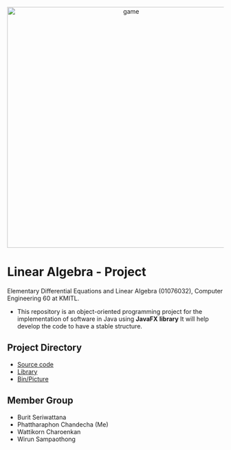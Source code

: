 <p align="center">
<img width="561" alt="game" src="https://github.com/janrainjer/programming-project/assets/88389821/f0e7c79b-62e3-4962-ba5d-44de631fb70c">
</p>


# Linear Algebra - Project
Elementary Differential Equations and Linear Algebra (01076032), Computer Engineering 60 at KMITL.

- This repository is an object-oriented programming project for the implementation of software in Java using **JavaFX** **library** It will help develop the code to have a stable structure.

## Project Directory 
- [Source code](src)
- [Library](javafx-sdk-18.0.1)
- [Bin/Picture](bin)

## Member Group
- Burit Seriwattana
- Phattharaphon Chandecha (Me)
- Wattikorn Charoenkan
- Wirun Sampaothong

